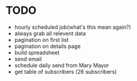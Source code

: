 # TODO 

- hourly scheduled job(what's this mean again?)
- always grab all relevent data
- pagination on first list
- pagination on details page
- build spreadsheet
- send email
- schedule daily send from Mary Mayor
- get table of subscribers (26 subscribers)
